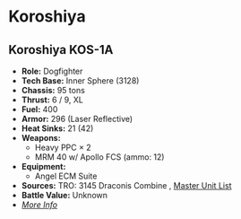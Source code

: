 # Koroshiya 

## Koroshiya KOS-1A 

- **Role:** Dogfighter 
- **Tech Base:** Inner Sphere (3128) 
- **Chassis:** 95 tons 
- **Thrust:** 6 / 9, XL 
- **Fuel:** 400 
- **Armor:** 296 (Laser Reflective) 
- **Heat Sinks:** 21 (42) 
- **Weapons:** 
  - Heavy PPC × 2 
  - MRM 40 w/ Apollo FCS (ammo: 12) 
- **Equipment:** 
  - Angel ECM Suite 
- **Sources:** TRO: 3145 Draconis Combine , [Master Unit List](http://masterunitlist.info/Unit/Details/6425) 
- **Battle Value:** Unknown 
- [*More Info*](koroshiya/koroshiya_kos-1a.md) 

